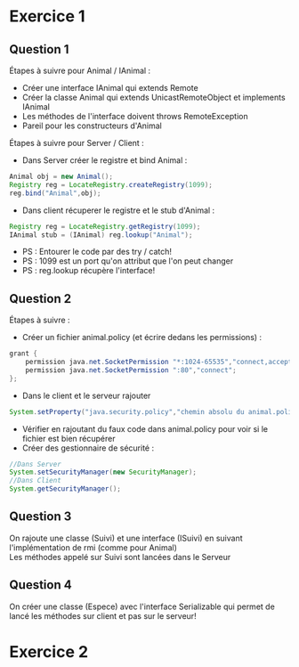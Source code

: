 # Exercice 1
## Question 1
Étapes à suivre pour Animal / IAnimal :
- Créer une interface IAnimal qui extends Remote
- Créer la classe Animal qui extends UnicastRemoteObject et implements IAnimal
- Les méthodes de l'interface doivent throws RemoteException
- Pareil pour les constructeurs d'Animal

Étapes à suivre pour Server / Client :
- Dans Server créer le registre et bind Animal :  
```Java
Animal obj = new Animal();
Registry reg = LocateRegistry.createRegistry(1099);
reg.bind("Animal",obj);
```
- Dans client récuperer le registre et le stub d'Animal :  
```Java
Registry reg = LocateRegistry.getRegistry(1099);
IAnimal stub = (IAnimal) reg.lookup("Animal");
```
- PS : Entourer le code par des try / catch!
- PS : 1099 est un port qu'on attribut que l'on peut changer
- PS : reg.lookup récupère l'interface!
## Question 2
Étapes à suivre :  
- Créer un fichier animal.policy (et écrire dedans les permissions) :  
```Java
grant {
    permission java.net.SocketPermission "*:1024-65535","connect,accept";
    permission java.net.SocketPermission ":80","connect";
};
```
- Dans le client et le serveur rajouter  
```Java
System.setProperty("java.security.policy","chemin absolu du animal.policy")
```
- Vérifier en rajoutant du faux code dans animal.policy pour voir si le fichier est bien récupérer
- Créer des gestionnaire de sécurité :  
```Java
//Dans Server
System.setSecurityManager(new SecurityManager);
//Dans Client
System.getSecurityManager();
```

## Question 3
On rajoute une classe (Suivi) et une interface (ISuivi) en suivant l'implémentation de rmi (comme pour Animal)  
Les méthodes appelé sur Suivi sont lancées dans le Serveur
## Question 4
On créer une classe (Espece) avec l'interface Serializable qui permet de lancé les méthodes sur client et pas sur le serveur!

# Exercice 2